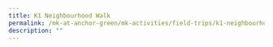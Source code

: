 ```yaml
---
title: K1 Neighbourhood Walk
permalink: /mk-at-anchor-green/mk-activities/field-trips/k1-neighbourhood-walk/
description: ""
---
```

